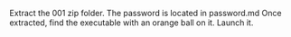 Extract the 001 zip folder.
The password is located in password.md
Once extracted, find the executable with an orange ball on it.
Launch it.
